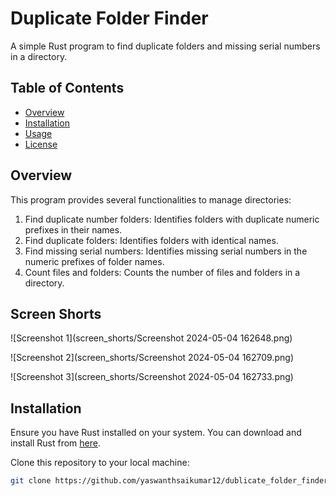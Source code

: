 # Duplicate Folder Finder

A simple Rust program to find duplicate folders and missing serial numbers in a directory.

## Table of Contents

- [Overview](#overview)
- [Installation](#installation)
- [Usage](#usage)
- [License](#license)

## Overview

This program provides several functionalities to manage directories:

1. Find duplicate number folders: Identifies folders with duplicate numeric prefixes in their names.
2. Find duplicate folders: Identifies folders with identical names.
3. Find missing serial numbers: Identifies missing serial numbers in the numeric prefixes of folder names.
4. Count files and folders: Counts the number of files and folders in a directory.

## Screen Shorts

![Screenshot 1](screen_shorts/Screenshot 2024-05-04 162648.png)

![Screenshot 2](screen_shorts/Screenshot 2024-05-04 162709.png)

![Screenshot 3](screen_shorts/Screenshot 2024-05-04 162733.png)

## Installation

Ensure you have Rust installed on your system. You can download and install Rust from [here](https://www.rust-lang.org/tools/install).

Clone this repository to your local machine:

```bash
git clone https://github.com/yaswanthsaikumar12/dublicate_folder_finder.git
